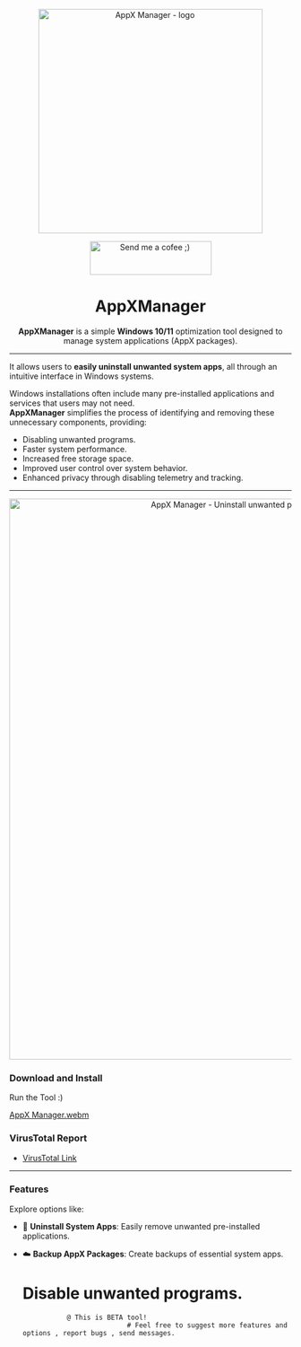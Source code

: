 <p align="center">
  <img src="https://github.com/user-attachments/assets/8929f8ec-f65a-4aee-bb2f-e8ea1893449b" alt="AppX Manager - logo" width="400">
</p>

<p align="center">
  <a href="https://www.buymeacoffee.com/BarTechPRO" target="_blank">
    <img src="https://cdn.buymeacoffee.com/buttons/v2/arial-yellow.png" alt="Send me a cofee ;)" style="height: 60px !important; width: 217px !important;">
  </a>
</p>

<h1 align="center">AppXManager</h1>
<p align="center">
  <b>AppXManager</b> is a simple <b>Windows 10/11</b> optimization tool designed to manage system applications (AppX packages).
</p>

---

It allows users to **easily uninstall unwanted system apps**, all through an intuitive interface in Windows systems.

Windows installations often include many pre-installed applications and services that users may not need.  
**AppXManager** simplifies the process of identifying and removing these unnecessary components, providing:
- Disabling unwanted programs.
- Faster system performance.
- Increased free storage space.
- Improved user control over system behavior.
- Enhanced privacy through disabling telemetry and tracking.

---

<p align="center">
  <img src="https://github.com/user-attachments/assets/f1e892b4-a32b-4bfe-85bc-bbf4b9f6252f" alt="AppX Manager - Uninstall unwanted programs." height="1000" width="800">
</p>





### Download and Install
Run the Tool :)

[AppX Manager.webm](https://github.com/user-attachments/assets/5c41218c-2dbe-40f1-968b-26bbf06ddf7c)

### VirusTotal Report
- [VirusTotal Link](https://www.virustotal.com/gui/file/315d329d1c2b52d9d498962b68dd8b4175f1c0b530e023adb69f1228522ff11f/detection)

---

### Features
Explore options like:
- 🚮 **Uninstall System Apps**: Easily remove unwanted pre-installed applications.
- ☁️ **Backup AppX Packages**: Create backups of essential system apps.
                                
                                
  <h1>Disable unwanted programs.</h1>
                                
                                
                 @ This is BETA tool! 
                                # Feel free to suggest more features and options , report bugs , send messages.
